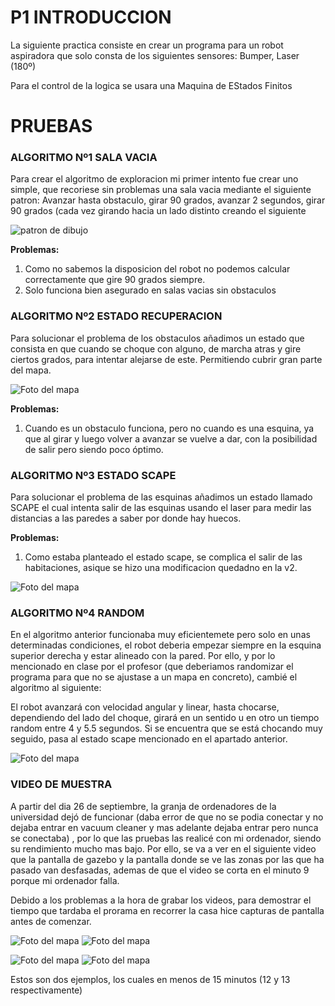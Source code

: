 
# P1 INTRODUCCION
La siguiente practica consiste en crear un programa para un robot aspiradora que solo consta de los siguientes sensores: Bumper, Laser (180º)

Para el control de la logica se usara una Maquina de EStados Finitos

# PRUEBAS
### ALGORITMO Nº1 SALA VACIA
Para crear el algoritmo de exploracion mi primer intento fue crear uno simple, que recoriese sin problemas una sala vacia mediante el siguiente patron: 
Avanzar hasta obstaculo, girar 90 grados, avanzar 2 segundos, girar 90 grados (cada vez girando hacia un lado distinto creando el siguiente

![patron de dibujo](Photo1.jpeg)


**Problemas:** 

1. Como no sabemos la disposicion del robot no podemos calcular correctamente que gire 90 grados siempre. 
2. Solo funciona bien asegurado en salas vacias sin obstaculos



### ALGORITMO Nº2 ESTADO RECUPERACION
Para solucionar el problema de los obstaculos añadimos un estado que consista en que cuando se choque con alguno, de marcha atras y gire ciertos grados, para intentar alejarse de este. Permitiendo cubrir gran parte del mapa. 

![Foto del mapa](Photo2.png)

**Problemas:** 
1. Cuando es un obstaculo funciona, pero no cuando es una esquina, ya que al girar y luego volver a avanzar se vuelve a dar, con la posibilidad de salir pero siendo poco óptimo.



### ALGORITMO Nº3 ESTADO SCAPE 
Para solucionar el problema de las esquinas añadimos un estado llamado SCAPE el cual intenta salir de las esquinas usando el laser para medir las distancias a las paredes a saber por donde hay huecos. 

**Problemas:** 
1. Como estaba planteado el estado scape, se complica el salir de las habitaciones, asique se hizo una modificacion quedadno en la v2.


 ![Foto del mapa](Photo3.png)

 ### ALGORITMO Nº4 RANDOM
En el algoritmo anterior funcionaba muy eficientemete pero solo en unas determinadas condiciones, el robot deberia empezar siempre en la esquina superior derecha y estar alineado con la pared. Por ello, y por lo mencionado en clase por el profesor (que deberiamos randomizar el programa para que no se ajustase a un mapa en concreto), cambié el algoritmo al siguiente:

El robot avanzará con velocidad angular y linear, hasta chocarse, dependiendo del lado del choque, girará en un sentido u en otro un tiempo random entre 4 y 5.5 segundos. Si se encuentra que se está chocando muy seguido, pasa al estado scape mencionado en el apartado anterior.

 ![Foto del mapa](Photo_finish1.png)


### VIDEO DE MUESTRA

A partir del dia 26 de septiembre, la granja de ordenadores de la universidad dejó de funcionar (daba error de que no se podia conectar y no dejaba entrar en vacuum cleaner y mas adelante dejaba entrar pero nunca se conectaba) , por lo que las pruebas las realicé con mi ordenador, siendo su rendimiento mucho mas bajo. Por ello, se va a ver en el siguiente video que la pantalla de gazebo y la pantalla donde se ve las zonas por las que ha pasado van desfasadas, ademas de que el video se corta en el minuto 9 porque mi ordenador falla. 

Debido a los problemas a la hora de grabar los videos, para demostrar el tiempo que tardaba el prorama en recorrer la casa hice capturas de pantalla antes de comenzar. 


 ![Foto del mapa](Photo_init.png)
 ![Foto del mapa](Photo_finish.png)

 ![Foto del mapa](Photo_init1.png)
 ![Foto del mapa](Photo_finish1.png)

Estos son dos ejemplos, los cuales en menos de 15 minutos (12 y 13 respectivamente) 
